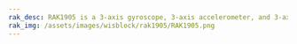 ```yaml
---
rak_desc: RAK1905 is a 3-axis gyroscope, 3-axis accelerometer, and 3-axis magnetometer, part of the RAKwireless WisBlock Sensor series. It is based on MPU-9250 from TDK and designed for 9-axis motion tracking.
rak_img: /assets/images/wisblock/rak1905/RAK1905.png
---
```

<rk-redirect to="/Product-Categories/WisBlock/RAK1905/Overview/" />